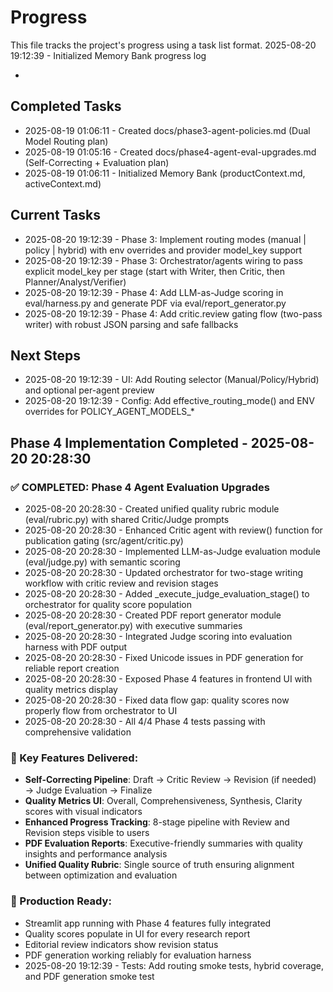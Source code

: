 # Progress

This file tracks the project's progress using a task list format.
2025-08-20 19:12:39 - Initialized Memory Bank progress log

*

## Completed Tasks

- 2025-08-19 01:06:11 - Created docs/phase3-agent-policies.md (Dual Model Routing plan)
- 2025-08-19 01:05:16 - Created docs/phase4-agent-eval-upgrades.md (Self-Correcting + Evaluation plan)
- 2025-08-19 01:06:11 - Initialized Memory Bank (productContext.md, activeContext.md)

## Current Tasks

- 2025-08-20 19:12:39 - Phase 3: Implement routing modes (manual | policy | hybrid) with env overrides and provider model_key support
- 2025-08-20 19:12:39 - Phase 3: Orchestrator/agents wiring to pass explicit model_key per stage (start with Writer, then Critic, then Planner/Analyst/Verifier)
- 2025-08-20 19:12:39 - Phase 4: Add LLM-as-Judge scoring in eval/harness.py and generate PDF via eval/report_generator.py
- 2025-08-20 19:12:39 - Phase 4: Add critic.review gating flow (two-pass writer) with robust JSON parsing and safe fallbacks

## Next Steps

- 2025-08-20 19:12:39 - UI: Add Routing selector (Manual/Policy/Hybrid) and optional per-agent preview
- 2025-08-20 19:12:39 - Config: Add effective_routing_mode() and ENV overrides for POLICY_AGENT_MODELS_*

## Phase 4 Implementation Completed - 2025-08-20 20:28:30

### ✅ COMPLETED: Phase 4 Agent Evaluation Upgrades
- 2025-08-20 20:28:30 - Created unified quality rubric module (eval/rubric.py) with shared Critic/Judge prompts
- 2025-08-20 20:28:30 - Enhanced Critic agent with review() function for publication gating (src/agent/critic.py)
- 2025-08-20 20:28:30 - Implemented LLM-as-Judge evaluation module (eval/judge.py) with semantic scoring
- 2025-08-20 20:28:30 - Updated orchestrator for two-stage writing workflow with critic review and revision stages
- 2025-08-20 20:28:30 - Added _execute_judge_evaluation_stage() to orchestrator for quality score population
- 2025-08-20 20:28:30 - Created PDF report generator module (eval/report_generator.py) with executive summaries
- 2025-08-20 20:28:30 - Integrated Judge scoring into evaluation harness with PDF output
- 2025-08-20 20:28:30 - Fixed Unicode issues in PDF generation for reliable report creation
- 2025-08-20 20:28:30 - Exposed Phase 4 features in frontend UI with quality metrics display
- 2025-08-20 20:28:30 - Fixed data flow gap: quality scores now properly flow from orchestrator to UI
- 2025-08-20 20:28:30 - All 4/4 Phase 4 tests passing with comprehensive validation

### 🎯 Key Features Delivered:
- **Self-Correcting Pipeline**: Draft → Critic Review → Revision (if needed) → Judge Evaluation → Finalize
- **Quality Metrics UI**: Overall, Comprehensiveness, Synthesis, Clarity scores with visual indicators
- **Enhanced Progress Tracking**: 8-stage pipeline with Review and Revision steps visible to users
- **PDF Evaluation Reports**: Executive-friendly summaries with quality insights and performance analysis
- **Unified Quality Rubric**: Single source of truth ensuring alignment between optimization and evaluation

### 🚀 Production Ready:
- Streamlit app running with Phase 4 features fully integrated
- Quality scores populate in UI for every research report
- Editorial review indicators show revision status
- PDF generation working reliably for evaluation harness
- 2025-08-20 19:12:39 - Tests: Add routing smoke tests, hybrid coverage, and PDF generation smoke test
